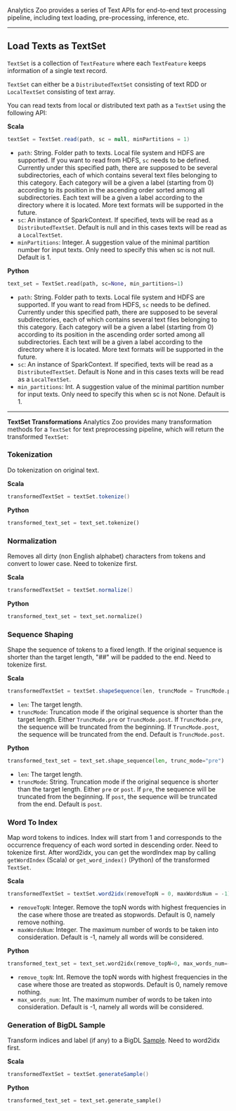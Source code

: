 Analytics Zoo provides a series of Text APIs for end-to-end text processing pipeline,
including text loading, pre-processing, inference, etc.

---
## **Load Texts as TextSet**
`TextSet` is a collection of `TextFeature` where each `TextFeature` keeps information of a single text record.

`TextSet` can either be a `DistributedTextSet` consisting of text RDD or `LocalTextSet` consisting of text array.

You can read texts from local or distributed text path as a `TextSet` using the following API:

**Scala**
```scala
textSet = TextSet.read(path, sc = null, minPartitions = 1)
```

* `path`: String. Folder path to texts. Local file system and HDFS are supported. If you want to read from HDFS, `sc` needs to be defined.
Currently under this specified path, there are supposed to be several subdirectories, each of which contains several text files belonging to this category. 
Each category will be a given a label (starting from 0) according to its position in the ascending order sorted among all subdirectories. 
Each text will be a given a label according to the directory where it is located.
More text formats will be supported in the future.
* `sc`: An instance of SparkContext. If specified, texts will be read as a `DistributedTextSet`. 
Default is null and in this cases texts will be read as a `LocalTextSet`. 
* `minPartitions`: Integer. A suggestion value of the minimal partition number for input texts.
Only need to specify this when sc is not null. Default is 1.


**Python**
```python
text_set = TextSet.read(path, sc=None, min_partitions=1)
```

* `path`: String. Folder path to texts. Local file system and HDFS are supported. If you want to read from HDFS, `sc` needs to be defined.
Currently under this specified path, there are supposed to be several subdirectories, each of which contains several text files belonging to this category. 
Each category will be a given a label (starting from 0) according to its position in the ascending order sorted among all subdirectories. 
Each text will be a given a label according to the directory where it is located.
More text formats will be supported in the future.
* `sc`: An instance of SparkContext. If specified, texts will be read as a `DistributedTextSet`. 
Default is None and in this cases texts will be read as a `LocalTextSet`. 
* `min_partitions`: Int. A suggestion value of the minimal partition number for input texts.
Only need to specify this when sc is not None. Default is 1.


---
**TextSet Transformations**
Analytics Zoo provides many transformation methods for a `TextSet` for text preprocessing pipeline, which will return the transformed `TextSet`:

### **Tokenization**
Do tokenization on original text.

**Scala**
```scala
transformedTextSet = textSet.tokenize()
```

**Python**
```python
transformed_text_set = text_set.tokenize()
```


### **Normalization**
Removes all dirty (non English alphabet) characters from tokens and convert to lower case. 
Need to tokenize first.

**Scala**
```scala
transformedTextSet = textSet.normalize()
```

**Python**
```python
transformed_text_set = text_set.normalize()
```


### **Sequence Shaping**
Shape the sequence of tokens to a fixed length. 
If the original sequence is shorter than the target length, "##" will be padded to the end. 
Need to tokenize first.

**Scala**
```scala
transformedTextSet = textSet.shapeSequence(len, truncMode = TruncMode.pre)
```

* `len`: The target length.
* `truncMode`: Truncation mode if the original sequence is shorter than the target length. Either `TruncMode.pre` or `TruncMode.post`. 
If `TruncMode.pre`, the sequence will be truncated from the beginning. 
If `TruncMode.post`, the sequence will be truncated from the end. 
Default is `TruncMode.post`.


**Python**
```python
transformed_text_set = text_set.shape_sequence(len, trunc_mode="pre")
```

* `len`: The target length.
* `truncMode`: String. Truncation mode if the original sequence is shorter than the target length. Either `pre` or `post`. 
If `pre`, the sequence will be truncated from the beginning. 
If `post`, the sequence will be truncated from the end. 
Default is `post`.


### **Word To Index**
Map word tokens to indices. 
Index will start from 1 and corresponds to the occurrence frequency of each word sorted in descending order. 
Need to tokenize first.
After word2idx, you can get the wordIndex map by calling ```getWordIndex``` (Scala) or ```get_word_index()``` (Python) of the transformed `TextSet`.

**Scala**
```scala
transformedTextSet = textSet.word2idx(removeTopN = 0, maxWordsNum = -1)
```

* `removeTopN`: Integer. Remove the topN words with highest frequencies in the case where those are treated as stopwords. Default is 0, namely remove nothing.
* `maxWordsNum`: Integer. The maximum number of words to be taken into consideration. Default is -1, namely all words will be considered.


**Python**
```python
transformed_text_set = text_set.word2idx(remove_topN=0, max_words_num=-1)
```

* `remove_topN`: Int. Remove the topN words with highest frequencies in the case where those are treated as stopwords. Default is 0, namely remove nothing.
* `max_words_num`: Int. The maximum number of words to be taken into consideration. Default is -1, namely all words will be considered.


### **Generation of BigDL Sample**
Transform indices and label (if any) to a BigDL [Sample](https://bigdl-project.github.io/master/#APIGuide/Data/#sample). 
Need to word2idx first.

**Scala**
```scala
transformedTextSet = textSet.generateSample()
```

**Python**
```python
transformed_text_set = text_set.generate_sample()
```
